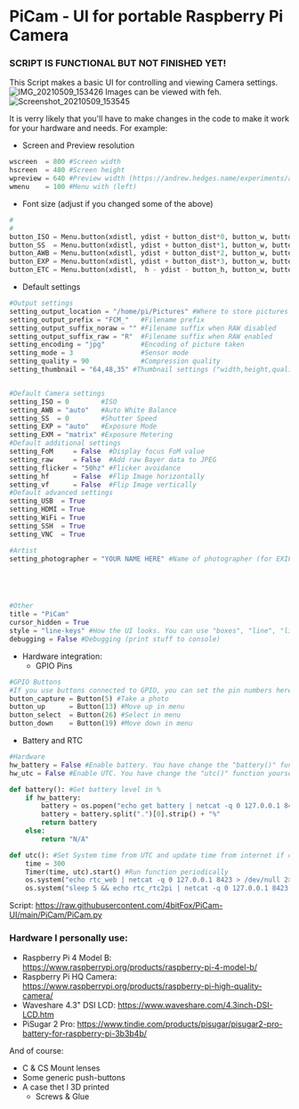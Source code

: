 # PiCam - UI for portable Raspberry Pi Camera

### SCRIPT IS FUNCTIONAL BUT NOT FINISHED YET!

This Script makes a basic UI for controlling and viewing Camera settings.
![IMG_20210509_153426](https://user-images.githubusercontent.com/33175205/117574342-f5ea5180-b0dc-11eb-8474-cdfd6e015b4d.jpg)
Images can be viewed with feh.
![Screenshot_20210509_153545](https://user-images.githubusercontent.com/33175205/117574195-3b5a4f00-b0dc-11eb-8b8f-6437dac5f8ea.png)

It is verry likely that you'll have to make changes in the code to make it work for your hardware and needs.
For example:
- Screen and Preview resolution
```py
wscreen  = 800 #Screen width
hscreen  = 480 #Screen height
wpreview = 640 #Preview width (https://andrew.hedges.name/experiments/aspect_ratio/)
wmenu    = 100 #Menu with (left)
```
  - Font size (adjust if you changed some of the above)
```py
#                                                                               Font size
#                                                                                  ▼▼
button_ISO = Menu.button(xdistl, ydist + button_dist*0, button_w, button_h, "ISO", 26, button_ISO_pressed, True)
button_SS  = Menu.button(xdistl, ydist + button_dist*1, button_w, button_h,  "SS", 26,  button_SS_pressed, True)
button_AWB = Menu.button(xdistl, ydist + button_dist*2, button_w, button_h, "AWB", 26, button_AWB_pressed, True)
button_EXP = Menu.button(xdistl, ydist + button_dist*3, button_w, button_h, "EXP", 26, button_EXP_pressed, True)
button_ETC = Menu.button(xdistl,  h - ydist - button_h, button_w, button_h,   "⚙", 30, button_ETC_pressed, True)
```
- Default settings
```py
#Output settings
setting_output_location = "/home/pi/Pictures" #Where to store pictures
setting_output_prefix = "FCM_"   #Filename prefix
setting_output_suffix_noraw = "" #Filename suffix when RAW disabled
setting_output_suffix_raw = "R"  #Filename suffix when RAW enabled
setting_encoding = "jpg"         #Encoding of picture taken
setting_mode = 3                 #Sensor mode
setting_quality = 90             #Compression quality
setting_thumbnail = "64,48,35" #Thumbnail settings ("width,height,quality")


#Default Camera settings
setting_ISO = 0        #ISO
setting_AWB = "auto"   #Auto White Balance
setting_SS  = 0        #Shutter Speed
setting_EXP = "auto"   #Exposure Mode
setting_EXM = "matrix" #Exposure Metering
#Default additional settings
setting_FoM     = False  #Display focus FoM value
setting_raw     = False  #Add raw Bayer data to JPEG
setting_flicker = "50hz" #Flicker avoidance
setting_hf      = False  #Flip Image horizontally
setting_vf      = False  #Flip Image vertically
#Default advanced settings
setting_USB  = True
setting_HDMI = True
setting_WiFi = True
setting_SSH  = True
setting_VNC  = True

#Artist
setting_photographer = "YOUR NAME HERE" #Name of photographer (for EXIF Artist)





#Other
title = "PiCam"
cursor_hidden = True
style = "line-keys" #How the UI looks. You can use "boxes", "line", "line-keys" or "line-touch"
debugging = False #Debugging (print stuff to console)
```
- Hardware integration:
  - GPIO Pins
```py
#GPIO Buttons
#If you use buttons connected to GPIO, you can set the pin numbers here:
button_capture = Button(5) #Take a photo
button_up      = Button(13) #Move up in menu
button_select  = Button(26) #Select in menu
button_down    = Button(19) #Move down in menu
```
  - Battery and RTC
```py
#Hardware
hw_battery = False #Enable battery. You have change the "battery()" function yourself if you use something different than a pisugar: https://github.com/PiSugar/PiSugar/wiki/PiSugar-Power-Manager-(Software)
hw_utc = False #Enable UTC. You have change the "utc()" function yourself if you use something different than a pisugar: https://github.com/PiSugar/PiSugar/wiki/PiSugar-Power-Manager-(Software)
```
```py
def battery(): #Get battery level in %
    if hw_battery:
        battery = os.popen("echo get battery | netcat -q 0 127.0.0.1 8423 | sed s/[^0-9.]*//g").read()
        battery = battery.split(".")[0].strip() + "%"
        return battery
    else:
        return "N/A"
```
```py
def utc(): #Set System time from UTC and update time from internet if connected
    time = 300
    Timer(time, utc).start() #Run function periodically
    os.system("echo rtc_web | netcat -q 0 127.0.0.1 8423 > /dev/null 2>&1 &")
    os.system("sleep 5 && echo rtc_rtc2pi | netcat -q 0 127.0.0.1 8423 > /dev/null &")
```

Script:
https://raw.githubusercontent.com/4bitFox/PiCam-UI/main/PiCam/PiCam.py

### Hardware I personally use:
- Raspberry Pi 4 Model B: https://www.raspberrypi.org/products/raspberry-pi-4-model-b/
- Raspberry Pi HQ Camera: https://www.raspberrypi.org/products/raspberry-pi-high-quality-camera/
- Waveshare 4.3" DSI LCD: https://www.waveshare.com/4.3inch-DSI-LCD.htm
- PiSugar 2 Pro: https://www.tindie.com/products/pisugar/pisugar2-pro-battery-for-raspberry-pi-3b3b4b/

And of course:
- C & CS Mount lenses
- Some generic push-buttons
- A case thet I 3D printed
  - Screws & Glue
